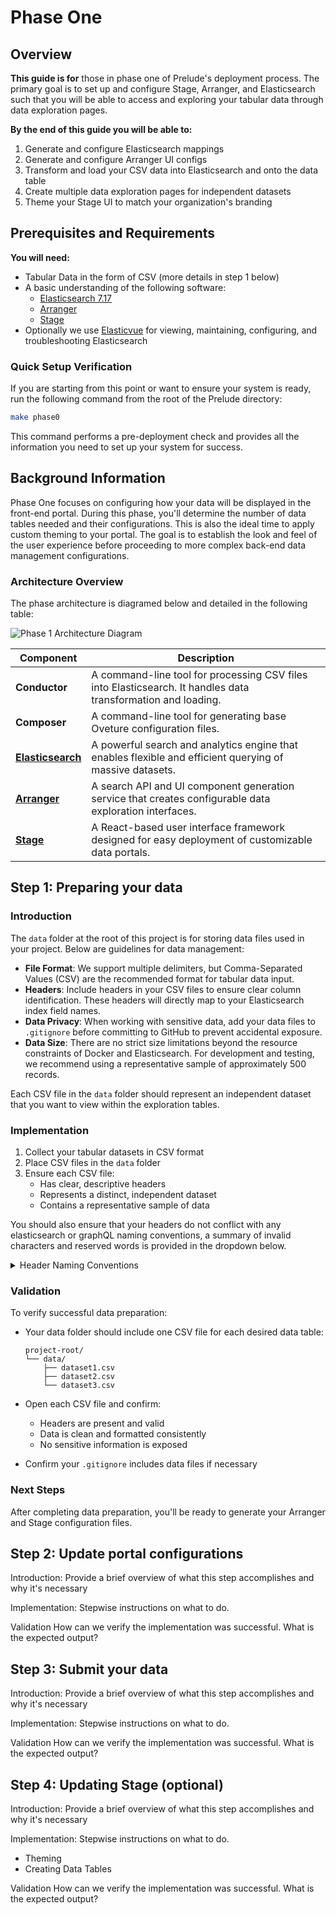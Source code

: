 # Phase One

## Overview

**This guide is for** those in phase one of Prelude's deployment process. The primary goal is to set up and configure Stage, Arranger, and Elasticsearch such that you will be able to access and exploring your tabular data through data exploration pages.

**By the end of this guide you will be able to:**

1. Generate and configure Elasticsearch mappings
2. Generate and configure Arranger UI configs
3. Transform and load your CSV data into Elasticsearch and onto the data table
4. Create multiple data exploration pages for independent datasets
5. Theme your Stage UI to match your organization's branding

## Prerequisites and Requirements

**You will need:**

- Tabular Data in the form of CSV (more details in step 1 below)
- A basic understanding of the following software:
  - [Elasticsearch 7.17](https://www.elastic.co/guide/en/elasticsearch/reference/7.17/index.html)
  - [Arranger](https://docs.overture.bio/docs/core-software/arranger/overview/)
  - [Stage](https://docs.overture.bio/docs/core-software/Stage/overview)
- Optionally we use [Elasticvue](https://elasticvue.com/installation) for viewing, maintaining, configuring, and troubleshooting Elasticsearch

### Quick Setup Verification

If you are starting from this point or want to ensure your system is ready, run the following command from the root of the Prelude directory:

```bash
make phase0
```

This command performs a pre-deployment check and provides all the information you need to set up your system for success.

## Background Information

Phase One focuses on configuring how your data will be displayed in the front-end portal. During this phase, you'll determine the number of data tables needed and their configurations. This is also the ideal time to apply custom theming to your portal. The goal is to establish the look and feel of the user experience before proceeding to more complex back-end data management configurations.

### Architecture Overview

The phase architecture is diagramed below and detailed in the following table:

![Phase 1 Architecture Diagram](/docs/images/phase1.png 'Phase 1 Architecture Diagram')

| Component                                                                                                  | Description                                                                                                  |
| ---------------------------------------------------------------------------------------------------------- | ------------------------------------------------------------------------------------------------------------ |
| **Conductor**                                                                                              | A command-line tool for processing CSV files into Elasticsearch. It handles data transformation and loading. |
| **Composer**                                                                                               | A command-line tool for generating base Oveture configuration files.                                         |
| **[Elasticsearch](https://www.elastic.co/guide/en/elasticsearch/reference/7.17/elasticsearch-intro.html)** | A powerful search and analytics engine that enables flexible and efficient querying of massive datasets.     |
| **[Arranger](https://docs.overture.bio/docs/core-software/arranger/overview)**                             | A search API and UI component generation service that creates configurable data exploration interfaces.      |
| **[Stage](https://docs.overture.bio/docs/core-software/stage/overview/)**                                  | A React-based user interface framework designed for easy deployment of customizable data portals.            |

## Step 1: Preparing your data

### Introduction

The `data` folder at the root of this project is for storing data files used in
your project. Below are guidelines for data management:

- **File Format**: We support multiple delimiters, but Comma-Separated Values (CSV) are the recommended format for tabular data input.
- **Headers**: Include headers in your CSV files to ensure clear column identification. These headers will directly map to your Elasticsearch index field names.
- **Data Privacy**: When working with sensitive data, add your data files to `.gitignore` before committing to GitHub to prevent accidental exposure.
- **Data Size**: There are no strict size limitations beyond the resource constraints of Docker and Elasticsearch. For development and testing, we recommend using a representative sample of approximately 500 records.

Each CSV file in the `data` folder should represent an independent dataset that you want to view within the exploration tables.

### Implementation

1. Collect your tabular datasets in CSV format
2. Place CSV files in the `data` folder
3. Ensure each CSV file:
   - Has clear, descriptive headers
   - Represents a distinct, independent dataset
   - Contains a representative sample of data

You should also ensure that your headers do not conflict with any elasticsearch or graphQL naming conventions, a summary of invalid characters and reserved words is provided in the dropdown below.

<details>
<summary>Header Naming Conventions</summary>

**Prohibited Characters**: Avoid using `:, >, <, ., [space], ,, /, \, ?, #, [, ], {, }, ", *, |, +, @, &, (, ), !, ^` in column headers.

**Length Restriction**: Maximum header length is 255 characters.

**Reserved Words**: Do not use these as column headers:
`_type`, `_id`, `_source`, `_all`, `_parent`, `_field_names`, `_routing`, `_index`, `_size`, `_timestamp`, `_ttl`, `_meta`, `_doc`, `__typename`, `__schema`, `__type`

**Best Practices**:

- Use snake_case or camelCase
- Keep headers descriptive but concise
- Avoid special characters and spaces
- Use lowercase letters

**Example**:

- **Good**: `user_id,first_name,last_name,email_address`
- **Bad**: `User ID!,First Name,Email@Address`

Following these guidelines ensures smooth Elasticsearch indexing and prevents data ingestion issues.

</details>

### Validation

To verify successful data preparation:

- Your data folder should include one CSV file for each desired data table:

  ```
  project-root/
  └── data/
      ├── dataset1.csv
      ├── dataset2.csv
      └── dataset3.csv
  ```

- Open each CSV file and confirm:
  - Headers are present and valid
  - Data is clean and formatted consistently
  - No sensitive information is exposed
- Confirm your `.gitignore` includes data files if necessary

### Next Steps

After completing data preparation, you'll be ready to generate your Arranger and Stage configuration files.

## Step 2: Update portal configurations

Introduction: Provide a brief overview of what this step accomplishes and why it's necessary

Implementation: Stepwise instructions on what to do.

Validation How can we verify the implementation was successful. What is the expected output?

## Step 3: Submit your data

Introduction: Provide a brief overview of what this step accomplishes and why it's necessary

Implementation: Stepwise instructions on what to do.

Validation How can we verify the implementation was successful. What is the expected output?

## Step 4: Updating Stage (optional)

Introduction: Provide a brief overview of what this step accomplishes and why it's necessary

Implementation: Stepwise instructions on what to do.

- Theming
- Creating Data Tables

Validation How can we verify the implementation was successful. What is the expected output?
